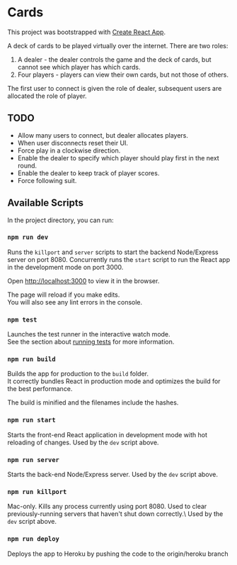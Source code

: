 # Cards

This project was bootstrapped with [Create React App](https://github.com/facebook/create-react-app).

A deck of cards to be played virtually over the internet. There are two roles:
1. A dealer - the dealer controls the game and the deck of cards, but cannot see which player has which cards.
2. Four players - players can view their own cards, but not those of others.

The first user to connect is given the role of dealer, subsequent users are allocated the role of player.

## TODO

* Allow many users to connect, but dealer allocates players.
* When user disconnects reset their UI.
* Force play in a clockwise direction.
* Enable the dealer to specify which player should play first in the next round.
* Enable the dealer to keep track of player scores.
* Force following suit.

## Available Scripts

In the project directory, you can run:

### `npm run dev`

Runs the `killport` and `server` scripts to start the backend Node/Express server on port 8080.
Concurrently runs the `start` script to run the React app in the development mode on port 3000.

Open [http://localhost:3000](http://localhost:3000) to view it in the browser.

The page will reload if you make edits.\
You will also see any lint errors in the console.

### `npm test`
Launches the test runner in the interactive watch mode.\
See the section about [running tests](https://facebook.github.io/create-react-app/docs/running-tests) for more information.

### `npm run build`
Builds the app for production to the `build` folder.\
It correctly bundles React in production mode and optimizes the build for the best performance.

The build is minified and the filenames include the hashes.

### `npm run start`
Starts the front-end React application in development mode with hot reloading of changes. Used by the `dev` script above.

### `npm run server`
Starts the back-end Node/Express server. Used by the `dev` script above.
### `npm run killport`
Mac-only. Kills any process currently using port 8080. Used to clear previously-running servers that haven't shut down correctly.\ 
Used by the `dev` script above.

### `npm run deploy`
Deploys the app to Heroku by pushing the code to the origin/heroku branch
